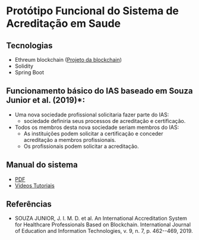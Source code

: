 # Protótipo Funcional do Sistema de Acreditação em Saude

## Tecnologias
* Ethreum blockchain ([Projeto da blockchain](https://github.com/meloflavio/private_ethereum_scripts "Projeto da blockchain"))
* Solidity
* Spring Boot


## Funcionamento básico do IAS baseado em Souza Junior et al. (2019)*:
* Uma nova sociedade profissional solicitaria fazer parte do IAS:
  * sociedade definiria seus processos de acreditação e certificação.
* Todos os membros desta nova sociedade seriam membros do IAS:
  * As instituições podem solicitar a certificação e conceder acreditação a membros profissionais.
  * Os profissionais podem solicitar a acreditação.

## Manual do sistema
  * [PDF](https://github.com/meloflavio/ias/raw/main/docs/MANUAL%20DE%20UTILIZAC%CC%A7A%CC%83O%20PROTO%CC%81TIPO%20SISTEMA%20INTERNACIONAL%20DE%20ACREDITACAO%20EM%20SAUDE.pdf "PDF")
  * [Vídeos Tutoriais](https://www.youtube.com/watch?v=x76MluZ_cAQ&list=PLL_zP8mu-7XQmpRBXEDj_Uk7nn8w6HkPO "Vídeos Tutoriais")
  
  
  
## Referências
 * SOUZA JUNIOR, J. I. M. D. et al. An International Accreditation System for Healthcare Professionals Based on Blockchain. International Journal of Education and Information Technologies, v. 9, n. 7, p. 462--469, 2019.
